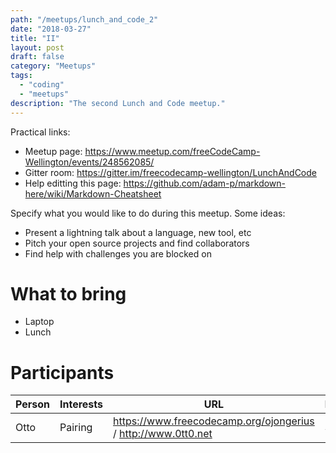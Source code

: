 ```yaml
---
path: "/meetups/lunch_and_code_2"
date: "2018-03-27"
title: "II"
layout: post
draft: false
category: "Meetups"
tags:
  - "coding"
  - "meetups"
description: "The second Lunch and Code meetup."
---
```

Practical links:
* Meetup page: https://www.meetup.com/freeCodeCamp-Wellington/events/248562085/
* Gitter room: https://gitter.im/freecodecamp-wellington/LunchAndCode
* Help editting this page: https://github.com/adam-p/markdown-here/wiki/Markdown-Cheatsheet

Specify what you would like to do during this meetup. Some ideas:
* Present a lightning talk about a language, new tool, etc
* Pitch your open source projects and find collaborators
* Find help with challenges you are blocked on

# What to bring
- Laptop
- Lunch

# Participants

| Person | Interests | URL | Mentor |
| -------- | -------- | --- | -------- |
| Otto     | Pairing  | https://www.freecodecamp.org/ojongerius / http://www.0tt0.net | Sure!  |